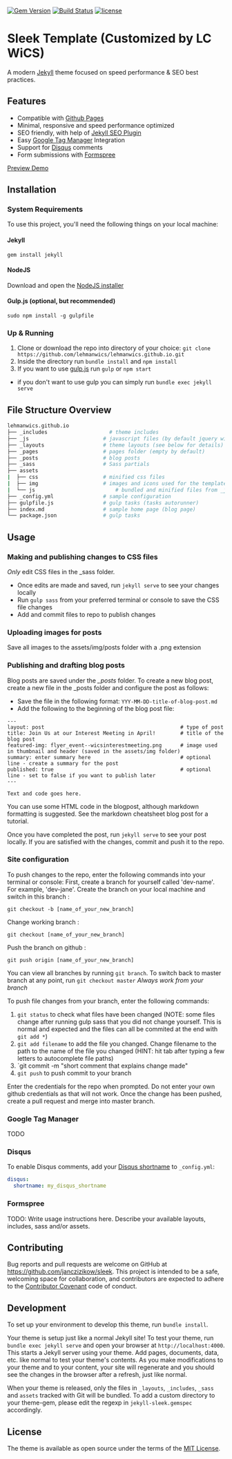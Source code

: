 [![Gem Version](https://badge.fury.io/rb/jekyll-sleek.svg)](https://badge.fury.io/rb/jekyll-sleek) [![Build Status](https://travis-ci.org/janczizikow/sleek.svg?branch=master)](https://travis-ci.org/janczizikow/sleek) [![license](https://img.shields.io/github/license/mashape/apistatus.svg)](https://github.com/janczizikow/sleek)
# Sleek Template (Customized by LC WiCS)

A modern [Jekyll](https://jekyllrb.com/) theme focused on speed performance & SEO best practices.

## Features

* Compatible with [Github Pages](https://pages.github.com/)
* Minimal, responsive and speed performance optimized
* SEO friendly, with help of [Jekyll SEO Plugin](https://github.com/jekyll/jekyll-seo-tag)
* Easy [Google Tag Manager](https://tagmanager.google.com/) Integration
* Support for [Disqus](https://disqus.com/) comments
* Form submissions with [Formspree](https://formspree.io/)

[Preview Demo](https://janczizikow.github.io/sleek/)

## Installation

### System Requirements

To use this project, you'll need the following things on your local machine:

#### Jekyll

```shell
gem install jekyll
```

#### NodeJS

Download and open the [NodeJS installer](https://nodejs.org/en/)

#### Gulp.js (optional, but recommended)

```shell
sudo npm install -g gulpfile
```

### Up & Running

1. Clone or download the repo into directory of your choice: `git clone https://github.com/lehmanwics/lehmanwics.github.io.git`
2. Inside the directory run `bundle install` and `npm install`
3. If you want to use [gulp.js](https://gulpjs.com/) run `gulp` or `npm start`
  * if you don't want to use gulp you can simply run `bundle exec jekyll serve`


## File Structure Overview

```bash
lehmanwics.github.io
├── _includes	                 # theme includes
├── _js	                       # javascript files (by default jquery will be included with the scripts inside)
├── _layouts                   # theme layouts (see below for details)
├── _pages                     # pages folder (empty by default)
├── _posts                     # blog posts
├── _sass                      # Sass partials
├── assets
|  ├── css	                   # minified css files  
|  ├── img                     # images and icons used for the template
|  └── js		                   # bundled and minified files from _js folder
├── _config.yml                # sample configuration
├── gulpfile.js                # gulp tasks (tasks autorunner)
├── index.md                   # sample home page (blog page)
└── package.json               # gulp tasks
```

## Usage

### Making and publishing changes to CSS files
*Only* edit CSS files in the _sass folder. 
- Once edits are made and saved, run ```jekyll serve``` to see your changes locally
- Run ```gulp sass``` from your preferred terminal or console to save the CSS file changes
- Add and commit files to repo to publish changes

### Uploading images for posts
Save all images to the assets/img/posts folder with a .png extension

### Publishing and drafting blog posts

Blog posts are saved under the *_posts* folder. To create a new blog post, create a new file in the _posts folder and configure the post as follows:
- Save the file in the following format: ``` YYY-MM-DD-title-of-blog-post.md ```
- Add the following to the beginning of the blog post file:
```
---
layout: post                                            # type of post
title: Join Us at our Interest Meeting in April!        # title of the blog post
featured-img: flyer_event--wicsinterestmeeting.png      # image used in thumbnail and header (saved in the assets/img folder)
summary: enter summary here                             # optional line - create a summary for the post
published: true	                                        # optional line - set to false if you want to publish later
---

Text and code goes here.

```

You can use some HTML code in the blogpost, although markdown formatting is suggested. See the markdown cheatsheet blog post for a tutorial.

Once you have completed the post, run ```jekyll serve``` to see your post locally. If you are satisfied with the changes, commit and push it to the repo.

### Site configuration

To push changes to the repo, enter the following commands into your terminal or console:
First, create a branch for yourself called 'dev-name'. For example, 'dev-jane'. 
Create the branch on your local machine and switch in this branch :
```
git checkout -b [name_of_your_new_branch]
```

Change working branch :

```
git checkout [name_of_your_new_branch]
```

Push the branch on github :
```
git push origin [name_of_your_new_branch]
```

You can view all branches by running `git branch`. To switch back to master branch at any point, run `git checkout master`
*Always work from your branch*

To push file changes from your branch, enter the following commands:

1. `git status` to check what files have been changed (NOTE: some files change after running gulp sass that you did not change yourself. This is normal and expected and the files can all be commited at the end with `git add *`)
2. `git add filename` to add the file you changed. Change filename to the path to the name of the file you changed (HINT: hit tab after typing a few letters to autocomplete file paths)
3. `git commit -m "short comment that explains change made"
4. `git push` to push commit to your branch

Enter the credentials for the repo when prompted. Do not enter your own github credentials as that will not work. 
Once the change has been pushed, create a pull request and merge into master branch.

### Google Tag Manager

TODO

### Disqus

To enable Disqus comments, add your [Disqus shortname](https://help.disqus.com/customer/portal/articles/466208) to `_config.yml`:

```yaml
disqus:
  shortname: my_disqus_shortname
```
### Formspree


TODO: Write usage instructions here. Describe your available layouts, includes, sass and/or assets.

## Contributing

Bug reports and pull requests are welcome on GitHub at https://github.com/janczizikow/sleek. This project is intended to be a safe, welcoming space for collaboration, and contributors are expected to adhere to the [Contributor Covenant](http://contributor-covenant.org) code of conduct.

## Development

To set up your environment to develop this theme, run `bundle install`.

Your theme is setup just like a normal Jekyll site! To test your theme, run `bundle exec jekyll serve` and open your browser at `http://localhost:4000`. This starts a Jekyll server using your theme. Add pages, documents, data, etc. like normal to test your theme's contents. As you make modifications to your theme and to your content, your site will regenerate and you should see the changes in the browser after a refresh, just like normal.

When your theme is released, only the files in `_layouts`, `_includes`, `_sass` and `assets` tracked with Git will be bundled.
To add a custom directory to your theme-gem, please edit the regexp in `jekyll-sleek.gemspec` accordingly.

## License

The theme is available as open source under the terms of the [MIT License](https://opensource.org/licenses/MIT).
